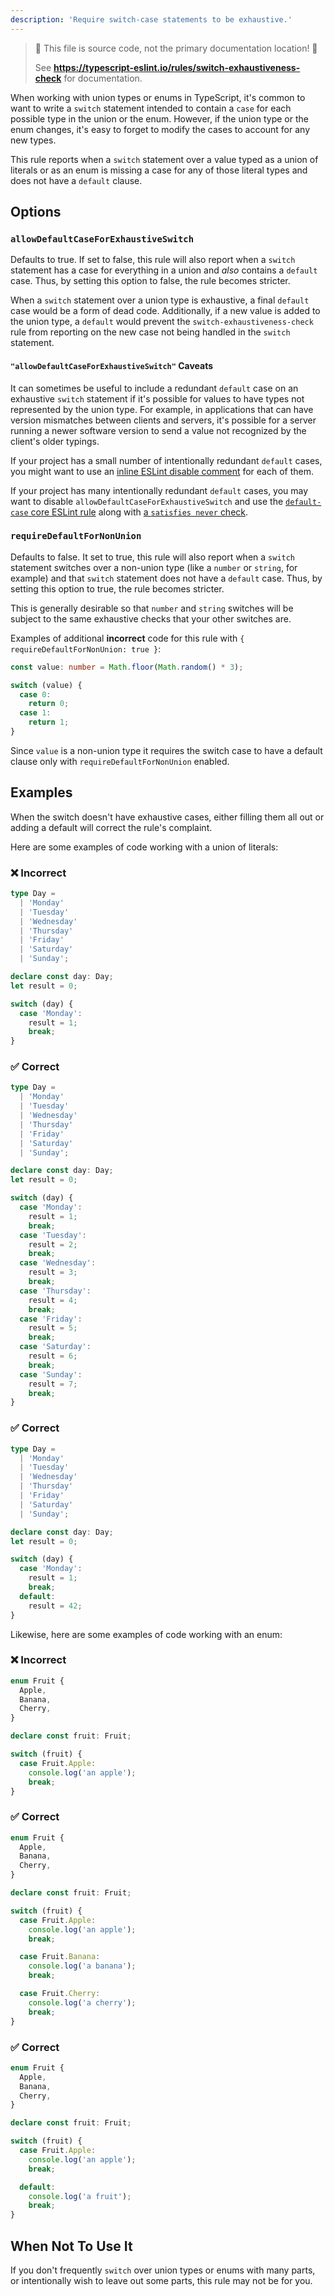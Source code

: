 ```yaml
---
description: 'Require switch-case statements to be exhaustive.'
---
```


> 🛑 This file is source code, not the primary documentation location! 🛑
>
> See **https://typescript-eslint.io/rules/switch-exhaustiveness-check** for documentation.

When working with union types or enums in TypeScript, it's common to want to write a `switch` statement intended to contain a `case` for each possible type in the union or the enum.
However, if the union type or the enum changes, it's easy to forget to modify the cases to account for any new types.

This rule reports when a `switch` statement over a value typed as a union of literals or as an enum is missing a case for any of those literal types and does not have a `default` clause.

## Options

### `allowDefaultCaseForExhaustiveSwitch`

Defaults to true. If set to false, this rule will also report when a `switch` statement has a case for everything in a union and _also_ contains a `default` case. Thus, by setting this option to false, the rule becomes stricter.

When a `switch` statement over a union type is exhaustive, a final `default` case would be a form of dead code.
Additionally, if a new value is added to the union type, a `default` would prevent the `switch-exhaustiveness-check` rule from reporting on the new case not being handled in the `switch` statement.

#### `"allowDefaultCaseForExhaustiveSwitch"` Caveats

It can sometimes be useful to include a redundant `default` case on an exhaustive `switch` statement if it's possible for values to have types not represented by the union type.
For example, in applications that can have version mismatches between clients and servers, it's possible for a server running a newer software version to send a value not recognized by the client's older typings.

If your project has a small number of intentionally redundant `default` cases, you might want to use an [inline ESLint disable comment](https://eslint.org/docs/latest/use/configure/rules#using-configuration-comments-1) for each of them.

If your project has many intentionally redundant `default` cases, you may want to disable `allowDefaultCaseForExhaustiveSwitch` and use the [`default-case` core ESLint rule](https://eslint.org/docs/latest/rules/default-case) along with [a `satisfies never` check](https://www.typescriptlang.org/play?#code/C4TwDgpgBAYgTgVwJbCgXigcgIZjAGwkygB8sAjbAO2u0wG4AoRgMwSoGNgkB7KqBAGcI8ZMAAULRCgBcsacACUcwcDhIqAcygBvRlCiCA7ig4ALKJIWLd+g1A7ZhWXASJy99+3AjAEcfhw8QgApZA4iJi8AX2YvR2dMShoaTA87Lx8-AIpaGjCkCIYMqFiSgBMIFmwEfGB0rwMpMUNsbkEWJAhBKCoIADcIOCjGrP9A9gBrKh4jKgKikYNY5cZYoA).

### `requireDefaultForNonUnion`

Defaults to false. It set to true, this rule will also report when a `switch` statement switches over a non-union type (like a `number` or `string`, for example) and that `switch` statement does not have a `default` case. Thus, by setting this option to true, the rule becomes stricter.

This is generally desirable so that `number` and `string` switches will be subject to the same exhaustive checks that your other switches are.

Examples of additional **incorrect** code for this rule with `{ requireDefaultForNonUnion: true }`:

```ts option='{ "requireDefaultForNonUnion": true }' showPlaygroundButton
const value: number = Math.floor(Math.random() * 3);

switch (value) {
  case 0:
    return 0;
  case 1:
    return 1;
}
```

Since `value` is a non-union type it requires the switch case to have a default clause only with `requireDefaultForNonUnion` enabled.

<!--/tabs-->

## Examples

When the switch doesn't have exhaustive cases, either filling them all out or adding a default will correct the rule's complaint.

Here are some examples of code working with a union of literals:

<!--tabs-->

### ❌ Incorrect

```ts
type Day =
  | 'Monday'
  | 'Tuesday'
  | 'Wednesday'
  | 'Thursday'
  | 'Friday'
  | 'Saturday'
  | 'Sunday';

declare const day: Day;
let result = 0;

switch (day) {
  case 'Monday':
    result = 1;
    break;
}
```

### ✅ Correct

```ts
type Day =
  | 'Monday'
  | 'Tuesday'
  | 'Wednesday'
  | 'Thursday'
  | 'Friday'
  | 'Saturday'
  | 'Sunday';

declare const day: Day;
let result = 0;

switch (day) {
  case 'Monday':
    result = 1;
    break;
  case 'Tuesday':
    result = 2;
    break;
  case 'Wednesday':
    result = 3;
    break;
  case 'Thursday':
    result = 4;
    break;
  case 'Friday':
    result = 5;
    break;
  case 'Saturday':
    result = 6;
    break;
  case 'Sunday':
    result = 7;
    break;
}
```

### ✅ Correct

```ts
type Day =
  | 'Monday'
  | 'Tuesday'
  | 'Wednesday'
  | 'Thursday'
  | 'Friday'
  | 'Saturday'
  | 'Sunday';

declare const day: Day;
let result = 0;

switch (day) {
  case 'Monday':
    result = 1;
    break;
  default:
    result = 42;
}
```

<!--/tabs-->

Likewise, here are some examples of code working with an enum:

<!--tabs-->

### ❌ Incorrect

```ts
enum Fruit {
  Apple,
  Banana,
  Cherry,
}

declare const fruit: Fruit;

switch (fruit) {
  case Fruit.Apple:
    console.log('an apple');
    break;
}
```

### ✅ Correct

```ts
enum Fruit {
  Apple,
  Banana,
  Cherry,
}

declare const fruit: Fruit;

switch (fruit) {
  case Fruit.Apple:
    console.log('an apple');
    break;

  case Fruit.Banana:
    console.log('a banana');
    break;

  case Fruit.Cherry:
    console.log('a cherry');
    break;
}
```

### ✅ Correct

```ts
enum Fruit {
  Apple,
  Banana,
  Cherry,
}

declare const fruit: Fruit;

switch (fruit) {
  case Fruit.Apple:
    console.log('an apple');
    break;

  default:
    console.log('a fruit');
    break;
}
```

<!--/tabs-->

## When Not To Use It

If you don't frequently `switch` over union types or enums with many parts, or intentionally wish to leave out some parts, this rule may not be for you.
